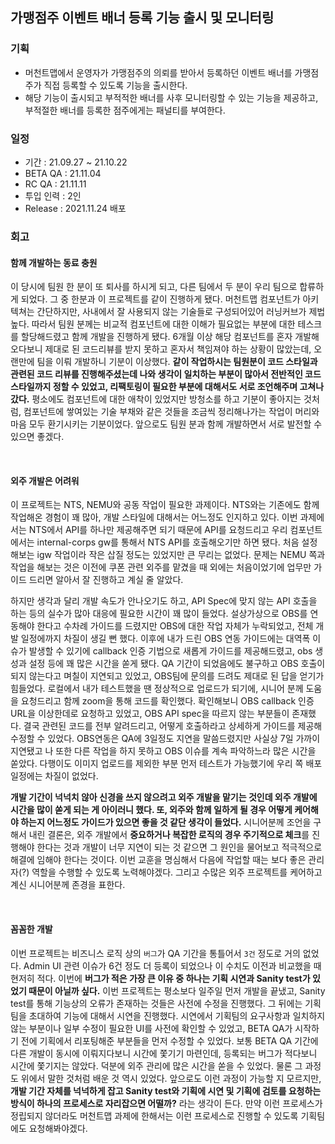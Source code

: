 ## 가맹점주 이벤트 배너 등록 기능 출시 및 모니터링

### 기획

- 머천트맵에서 운영자가 가맹점주의 의뢰를 받아서 등록하던 이벤트 배너를 가맹점주가 직접 등록할 수 있도록 기능을 출시한다.
- 해당 기능이 출시되고 부적적한 배너를 사후 모니터링할 수 있는 기능을 제공하고, 부적절한 배너를 등록한 점주에게는 패널티를 부여한다.

### 일정

- 기간 : 21.09.27 ~ 21.10.22
- BETA QA : 21.11.04
- RC QA : 21.11.11
- 투입 인력 : 2인
- Release : 2021.11.24 배포

### 회고

#### 함께 개발하는 동료 충원

이 당시에 팀원 한 분이 또 퇴사를 하시게 되고, 다른 팀에서 두 분이 우리 팀으로 합류하게 되었다. 그 중 한분과 이 프로젝트를 같이 진행하게 됐다. 머천트맵 컴포넌트가 아키텍쳐는 간단하지만, 사내에서 잘 사용되지 않는 기술들로 구성되어있어 러닝커브가 제법 높다. 따라서 팀원 분께는 비교적 컴포넌트에 대한 이해가 필요없는 부분에 대한 테스크를 할당해드렸고 함께 개발을 진행하게 됐다. 6개월 이상 해당 컴포넌트를 혼자 개발해오다보니 제대로 된 코드리뷰를 받지 못하고 혼자서 책임져야 하는 상황이 많았는데, 오랜만에 팀을 이뤄 개발하니 기분이 이상했다. **같이 작업하시는 팀원분이 코드 스타일과 관련된 코드 리뷰를 진행해주셨는데 나와 생각이 일치하는 부분이 많아서 전반적인 코드 스타일까지 정할 수 있었고, 리팩토링이 필요한 부분에 대해서도 서로 조언해주며 고쳐나갔다.** 평소에도 컴포넌트에 대한 애착이 있었지만 방청소를 하고 기분이 좋아지는 것처럼, 컴포넌트에 쌓여있는 기술 부채와 같은 것들을 조금씩 정리해나가는 작업이 머리와 마음 모두 환기시키는 기분이었다. 앞으로도 팀원 분과 함께 개발하면서 서로 발전할 수 있으면 좋겠다.

<br>

#### 외주 개발은 어려워

이 프로젝트는 NTS, NEMU와 공동 작업이 필요한 과제이다. NTS와는 기존에도 함께 작업해온 경험이 꽤 많아, 개발 스타일에 대해서는 어느정도 인지하고 있다. 이번 과제에서는 NTS에서 API를 하나만 제공해주면 되기 때문에 API를 요청드리고 우리 컴포넌트에서는 internal-corps gw를 통해서 NTS API를 호출해오기만 하면 됐다. 처음 설정해보는 igw 작업이라 작은 삽질 정도는 있었지만 큰 무리는 없었다. 문제는 NEMU 쪽과 작업을 해보는 것은 이전에 쿠폰 관련 외주를 맡겼을 때 외에는 처음이었기에 업무만 가이드 드리면 알아서 잘 진행하고 계실 줄 알았다.

하지만 생각과 달리 개발 속도가 안나오기도 하고, API Spec에 맞지 않는 API 호출을 하는 등의 실수가 많아 대응에 필요한 시간이 꽤 많이 들었다. 설상가상으로 OBS를 연동해야 한다고 수차례 가이드를 드렸지만 OBS에 대한 작업 자체가 누락되었고, 전체 개발 일정에까지 차질이 생길 뻔 했다. 이후에 내가 드린 OBS 연동 가이드에는 대역폭 이슈가 발생할 수 있기에 callback 인증 기법으로 새롭게 가이드를 제공해드렸고, obs 생성과 설정 등에 꽤 많은 시간을 쏟게 됐다. QA 기간이 되었음에도 불구하고 OBS 호출이 되지 않는다고 며칠이 지연되고 있었고, OBS팀에 문의를 드려도 제대로 된 답을 얻기가 힘들었다. 로컬에서 내가 테스트했을 땐 정상적으로 업로드가 되기에, 시니어 분께 도움을 요청드리고 함께 zoom을 통해 코드를 확인했다. 확인해보니 OBS callback 인증 URL을 이상한데로 요청하고 있었고, OBS API spec을 따르지 않는 부분들이 존재했다. 결국 관련된 코드를 전부 알려드리고, 어떻게 호출하라고 상세하게 가이드를 제공해 수정할 수 있었다. OBS연동은 QA에 3일정도 지연을 말씀드렸지만 사실상 7일 가까이 지연됐고 나 또한 다른 작업을 하지 못하고 OBS 이슈를 계속 파악하느라 많은 시간을 쏟았다. 다행이도 이미지 업로드를 제외한 부분 먼저 테스트가 가능했기에 우리 쪽 배포일정에는 차질이 없었다. 

**개발 기간이 넉넉치 않아 신경을 쓰지 않으려고 외주 개발을 맡기는 것인데 외주 개발에 시간을 많이 쏟게 되는 게 아이러니 했다. 또, 외주와 함께 일하게 될 경우 어떻게 케어해야 하는지 어느정도 가이드가 있으면 좋을 것 같단 생각이 들었다.** 시니어분께 조언을 구해서 내린 결론은, 외주 개발에서 **중요하거나 복잡한 로직의 경우 주기적으로 체크**를 진행해야 한다는 것과 개발이 너무 지연이 되는 것 같으면 그 원인을 물어보고 적극적으로 해결에 임해야 한다는 것이다. 이번 교훈을 명심해서 다음에 작업할 때는 보다 좋은 관리자(?) 역할을 수행할 수 있도록 노력해야겠다. 그리고 수많은 외주 프로젝트를 케어하고 계신 시니어분께 존경을 표한다.

<br>

#### 꼼꼼한 개발

이번 프로젝트는 비즈니스 로직 상의 `버그`가 QA 기간을 통틀어서 `3건` 정도로 거의 없었다. Admin UI 관련 이슈가 6건 정도 더 등록이 되었으나 이 수치도 이전과 비교했을 때 현저히 적다. 이번에 **버그가 적은 가장 큰 이유 중 하나는 기획 시연과 Sanity test가 있었기 때문이 아닐까 싶다.** 이번 프로젝트는 평소보다 일주일 먼저 개발을 끝냈고, Sanity test를 통해 기능상의 오류가 존재하는 것들은 사전에 수정을 진행했다. 그 뒤에는 기획팀을 초대하여 기능에 대해서 시연을 진행했다. 시연에서 기획팀의 요구사항과 일치하지 않는 부분이나 일부 수정이 필요한 UI를 사전에 확인할 수 있었고, BETA QA가 시작하기 전에 기획에서 리포팅해준 부분들을 먼저 수정할 수 있었다. 보통 BETA QA 기간에 다른 개발이 동시에 이뤄지다보니 시간에 쫓기기 마련인데, 등록되는 버그가 적다보니 시간에 쫓기지는 않았다. 덕분에 외주 관리에 많은 시간을 쏟을 수 있었다. 물론 그 과정도 위에서 말한 것처럼 배운 것 역시 있었다. 앞으로도 이런 과정이 가능할 지 모르지만, **개발 기간 자체를 넉넉하게 잡고 Sanity test와 기획에 시연 및 기획에 검토를 요청하는 방식이 하나의 프로세스로 자리잡으면 어떨까?** 라는 생각이 든다. 만약 이런 프로세스가 정립되지 않더라도 머천트맵 과제에 한해서는 이런 프로세스로 진행할 수 있도록 기획팀에도 요청해봐야겠다.